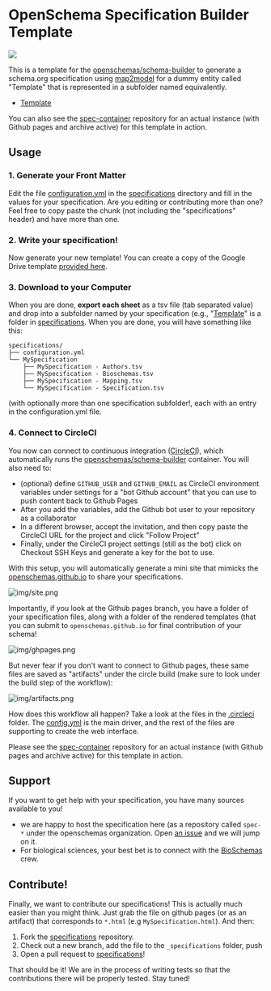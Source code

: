 # OpenSchema Specification Builder Template

<div style="max-width:200px">
<img src="https://openschemas.github.io/assets/images/logos/openschemas/logo_hexagon.png">
</div>

This is a template for the [openschemas/schema-builder](https://www.github.com/openschemas/schema-builder)
to generate a schema.org specification using [map2model](https://www.github.com/openschemas/map2model) 
for a dummy entity called "Template" that is represented in a subfolder named equivalently.

 - [Template](specifications/Template)

You can also see the [spec-container](https://www.github.com/openschemas/spec-template) repository
for an actual instance (with Github pages and archive active) for this template in action.

## Usage

### 1. Generate your Front Matter
Edit the file [configuration.yml](specifications/configuration.yml) in 
the [specifications](specifications) directory and fill in the values for your
specification. Are you editing or contributing more than one? Feel free to copy paste the chunk
(not including the "specifications" header) and have more than one.

### 2. Write your specification!
Now generate your new template! You can create a copy of the Google Drive template [provided here](https://docs.google.com/spreadsheets/d/1seHDwKRwET_H8maRTMmdXG7M1deh23Y613TaJ2Pd3qc/edit?usp=sharing).

### 3. Download to your Computer
When you are done, **export each sheet** as a tsv file (tab separated value) and drop into a subfolder named by your specification (e.g., "[Template](specifications/Template)" is a folder in [specifications](specifications). When you are done, you will have something like this:

```
specifications/
├── configuration.yml
└── MySpecification
    ├── MySpecification - Authors.tsv
    ├── MySpecification - Bioschemas.tsv
    ├── MySpecification - Mapping.tsv
    └── MySpecification - Specification.tsv
```

(with optionally more than one specification subfolder!, each with an entry in the configuration.yml file.

### 4. Connect to CircleCI

You now can connect to continuous integration ([CircleCI](https://circleci.com/docs/enterprise/quick-start/#adding-a-project)), which automatically runs the [openschemas/schema-builder](https://hub.docker.com/r/openschemas/schema-builder) container. You will also need to:
   - (optional) define `GITHUB_USER` and `GITHUB_EMAIL` as CircleCI environment variables under settings for a "bot Github account" that you can use to push content back to Github Pages
   - After you add the variables, add the Github bot user to your repository as a collaborator
   - In a different browser, accept the invitation, and then copy paste the CircleCI URL for the project and click "Follow Project"
   - Finally, under the CircleCI project settings (still as the bot) click on Checkout SSH Keys and generate a key for the bot to use.

With this setup, you will automatically generate a mini site that mimicks the [openschemas.github.io](https://openschemas.github.io) to share your specifications.

![img/site.png](img/site.png)

Importantly, if you look at the Github pages branch, you have a folder of your specification files, 
along with a folder of the rendered templates (that you can submit to `openschemas.github.io` 
for final contribution of your schema!

![img/ghpages.png](img/ghpages.png)

But never fear if you don't want to connect to Github pages, these same files are saved as "artifacts"
under the circle build (make sure to look under the build step of the workflow):

![img/artifacts.png](img/artifacts.png)

How does this workflow all happen? Take a look at the files in the [.circleci](.circleci) folder. The 
[config.yml](.circleci/config.yml) is the main driver, and the rest of the files are supporting to create
the web interface.

Please see the [spec-container](https://www.github.com/openschemas/spec-template) repository
for an actual instance (with Github pages and archive active) for this template in action.

## Support
If you want to get help with your specification, you have many sources available to you!
 - we are happy to host the specification here (as a repository called `spec-*` under the openschemas organization. Open [an issue](https://www.github.com/openschemas/specifications/issues) and we will jump on it.
 - For biological sciences, your best bet is to connect with the [BioSchemas](http://bioschemas.org) crew. 

## Contribute!
Finally, we want to contribute our specifications! This is actually much easier than you
might think. Just grab the file on github pages (or as an artifact) that corresponds to `*.html` 
(e.g `MySpecification.html`). And then:

 1. Fork the [specifications](https://www.github.com/openschemas/specifications) repository.
 2. Check out a new branch, add the file to the `_specifications` folder, push
 3. Open a pull request to [specifications](https://www.github.com/openschemas/specifications)!

That should be it! We are in the process of writing tests so that the contributions there
will be properly tested. Stay tuned!
